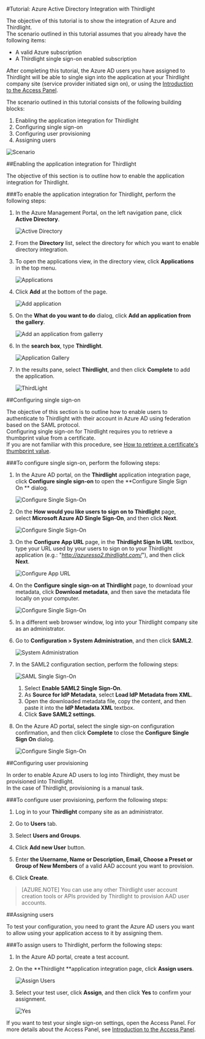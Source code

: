 <properties 
    pageTitle="Tutorial: Azure Active Directory Integration with Thirdlight | Microsoft Azure" 
    description="Learn how to use Thirdlight with Azure Active Directory to enable single sign-on, automated provisioning, and more!" 
    services="active-directory" 
    authors="markusvi"  
    documentationCenter="na" 
    manager="stevenpo"/>
<tags 
    ms.service="active-directory" 
    ms.devlang="na" 
    ms.topic="article" 
    ms.tgt_pltfrm="na" 
    ms.workload="identity" 
    ms.date="10/22/2015" 
    ms.author="markvi" />

#Tutorial: Azure Active Directory Integration with Thirdlight
  
The objective of this tutorial is to show the integration of Azure and Thirdlight.  
The scenario outlined in this tutorial assumes that you already have the following items:

-   A valid Azure subscription
-   A Thirdlight single sign-on enabled subscription
  
After completing this tutorial, the Azure AD users you have assigned to Thirdlight will be able to single sign into the application at your Thirdlight company site (service provider initiated sign on), or using the [Introduction to the Access Panel](active-directory-saas-access-panel-introduction.md).
  
The scenario outlined in this tutorial consists of the following building blocks:

1.  Enabling the application integration for Thirdlight
2.  Configuring single sign-on
3.  Configuring user provisioning
4.  Assigning users

![Scenario](./media/active-directory-saas-thirdlight-tutorial/IC805836.png "Scenario")

##Enabling the application integration for Thirdlight
  
The objective of this section is to outline how to enable the application integration for Thirdlight.

###To enable the application integration for Thirdlight, perform the following steps:

1.  In the Azure Management Portal, on the left navigation pane, click **Active Directory**.

    ![Active Directory](./media/active-directory-saas-thirdlight-tutorial/IC700993.png "Active Directory")

2.  From the **Directory** list, select the directory for which you want to enable directory integration.

3.  To open the applications view, in the directory view, click **Applications** in the top menu.

    ![Applications](./media/active-directory-saas-thirdlight-tutorial/IC700994.png "Applications")

4.  Click **Add** at the bottom of the page.

    ![Add application](./media/active-directory-saas-thirdlight-tutorial/IC749321.png "Add application")

5.  On the **What do you want to do** dialog, click **Add an application from the gallery**.

    ![Add an application from gallerry](./media/active-directory-saas-thirdlight-tutorial/IC749322.png "Add an application from gallerry")

6.  In the **search box**, type **Thirdlight**.

    ![Application Gallery](./media/active-directory-saas-thirdlight-tutorial/IC805837.png "Application Gallery")

7.  In the results pane, select **Thirdlight**, and then click **Complete** to add the application.

    ![ThirdLight](./media/active-directory-saas-thirdlight-tutorial/IC805838.png "ThirdLight")

##Configuring single sign-on
  
The objective of this section is to outline how to enable users to authenticate to Thirdlight with their account in Azure AD using federation based on the SAML protocol.  
Configuring single sign-on for Thirdlight requires you to retrieve a thumbprint value from a certificate.  
If you are not familiar with this procedure, see [How to retrieve a certificate's thumbprint value](http://youtu.be/YKQF266SAxI).

###To configure single sign-on, perform the following steps:

1.  In the Azure AD portal, on the **Thirdlight** application integration page, click **Configure single sign-on** to open the **Configure Single Sign On ** dialog.

    ![Configure Single Sign-On](./media/active-directory-saas-thirdlight-tutorial/IC805839.png "Configure Single Sign-On")

2.  On the **How would you like users to sign on to Thirdlight** page, select **Microsoft Azure AD Single Sign-On**, and then click **Next**.

    ![Configure Single Sign-On](./media/active-directory-saas-thirdlight-tutorial/IC805840.png "Configure Single Sign-On")

3.  On the **Configure App URL** page, in the **Thirdlight Sign In URL** textbox, type your URL used by your users to sign on to your Thirdlight application (e.g.: "*http://azuresso2.thirdlight.com/*"), and then click **Next**.

    ![Configure App URL](./media/active-directory-saas-thirdlight-tutorial/IC805841.png "Configure App URL")

4.  On the **Configure single sign-on at Thirdlight** page, to download your metadata, click **Download metadata**, and then save the metadata file locally on your computer.

    ![Configure Single Sign-On](./media/active-directory-saas-thirdlight-tutorial/IC805842.png "Configure Single Sign-On")

5.  In a different web browser window, log into your Thirdlight company site as an administrator.

6.  Go to **Configuration \> System Administration**, and then click **SAML2**.

    ![System Administration](./media/active-directory-saas-thirdlight-tutorial/IC805843.png "System Administration")

7.  In the SAML2 configuration section, perform the following steps:

    ![SAML Single Sign-On](./media/active-directory-saas-thirdlight-tutorial/IC805844.png "SAML Single Sign-On")

    1.  Select **Enable SAML2 Single Sign-On**.
    2.  As **Source for IdP Metadata**, select **Load IdP Metadata from XML**.
    3.  Open the downloaded metadata file, copy the content, and then paste it into the **IdP Metadata XML** textbox.
    4.  Click **Save SAML2 settings**.

8.  On the Azure AD portal, select the single sign-on configuration confirmation, and then click **Complete** to close the **Configure Single Sign On** dialog.

    ![Configure Single Sign-On](./media/active-directory-saas-thirdlight-tutorial/IC805845.png "Configure Single Sign-On")

##Configuring user provisioning
  
In order to enable Azure AD users to log into Thirdlight, they must be provisioned into Thirdlight.  
In the case of Thirdlight, provisioning is a manual task.

###To configure user provisioning, perform the following steps:

1.  Log in to your **Thirdlight** company site as an administrator.

2.  Go to **Users** tab.

3.  Select **Users and Groups**.

4.  Click **Add new User** button.

5.  Enter **the Username, Name or Description, Email, Choose a Preset or Group of New Members** of a valid AAD account you want to provision.

6.  Click **Create**.

>[AZURE.NOTE] You can use any other Thirdlight user account creation tools or APIs provided by Thirdlight to provision AAD user accounts.

##Assigning users
  
To test your configuration, you need to grant the Azure AD users you want to allow using your application access to it by assigning them.

###To assign users to Thirdlight, perform the following steps:

1.  In the Azure AD portal, create a test account.

2.  On the **Thirdlight **application integration page, click **Assign users**.

    ![Assign Users](./media/active-directory-saas-thirdlight-tutorial/IC805846.png "Assign Users")

3.  Select your test user, click **Assign**, and then click **Yes** to confirm your assignment.

    ![Yes](./media/active-directory-saas-thirdlight-tutorial/IC767830.png "Yes")
  
If you want to test your single sign-on settings, open the Access Panel. For more details about the Access Panel, see [Introduction to the Access Panel](active-directory-saas-access-panel-introduction.md).